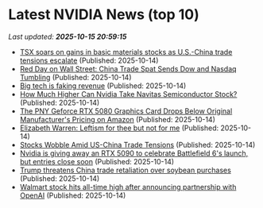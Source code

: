 # Latest NVIDIA News (top 10)
_Last updated: **2025-10-15 20:59:15**_

- [TSX soars on gains in basic materials stocks as U.S.-China trade tensions escalate](https://financialpost.com/pmn/tsx-soars-on-gains-in-basic-materials-stocks-as-u-s-china-trade-tensions-escalate) (Published: 2025-10-14)
- [Red Day on Wall Street: China Trade Spat Sends Dow and Nasdaq Tumbling](https://www.ibtimes.com/red-day-wall-street-china-trade-spat-sends-dow-nasdaq-tumbling-3787000) (Published: 2025-10-14)
- [Big tech is faking revenue](https://www.osnews.com/story/143538/big-tech-is-faking-revenue/) (Published: 2025-10-14)
- [How Much Higher Can Nvidia Take Navitas Semiconductor Stock?](https://biztoc.com/x/7cc7ef935cc732a1) (Published: 2025-10-14)
- [The PNY Geforce RTX 5080 Graphics Card Drops Below Original Manufacturer's Pricing on Amazon](https://www.ign.com/articles/pny-geforce-rtx-5080-graphics-card-drops-below-msrp-on-amazon) (Published: 2025-10-14)
- [Elizabeth Warren: Leftism for thee but not for me](https://www.wnd.com/2025/10/elizabeth-warren-leftism-thee-not-me/) (Published: 2025-10-14)
- [Stocks Wobble Amid US-China Trade Tensions](https://www.newser.com/story/376851/stocks-wobble-amid-us-china-trade-tensions.html) (Published: 2025-10-14)
- [Nvidia is giving away an RTX 5090 to celebrate Battlefield 6's launch, but entries close soon](https://www.notebookcheck.net/Nvidia-is-giving-away-an-RTX-5090-to-celebrate-Battlefield-6-s-launch-but-entries-close-soon.1138378.0.html) (Published: 2025-10-14)
- [Trump threatens China trade retaliation over soybean purchases](https://finance.yahoo.com/news/trump-threatens-china-trade-retaliation-201536057.html) (Published: 2025-10-14)
- [Walmart stock hits all-time high after announcing partnership with OpenAI](https://finance.yahoo.com/news/walmart-stock-hits-all-time-high-after-announcing-partnership-with-openai-201032798.html) (Published: 2025-10-14)
